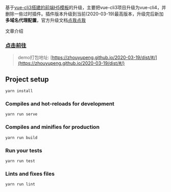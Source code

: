 
基于[vue-cli3搭建的前端H5模板](https://juejin.im/post/5cbf32bc6fb9a03236393379)的升级，主要把vue-cli3项目升级为vue-cli4，并删除一些过时插件。插件版本升级到当前(2020-03-19)最高版本，升级完后新加**多域名代理配置**，官方升级文档[点我点我](https://cli.vuejs.org/migrating-from-v3/#upgrade-all-plugins-at-once)

文章介绍

### [点击前往](https://juejin.im/post/5e7261d3f265da570f504ba7)

> demo打包地址: [https://zhouyupeng.github.io/2020-03-19/dist/#/](https://zhouyupeng.github.io/2020-03-19/dist/#/)


## Project setup
```
yarn install
```

### Compiles and hot-reloads for development
```
yarn run serve
```

### Compiles and minifies for production
```
yarn run build
```

### Run your tests
```
yarn run test
```
### Lints and fixes files
```
yarn run lint
```
